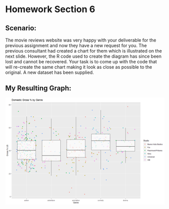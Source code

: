 # Homework Section 6

## **Scenario:**
The movie reviews website was very happy with your deliverable for the previous
assignment and now they have a new request for you.
The previous consultant had created a chart for them which is illustrated on the next
slide. However, the R code used to create the diagram has since been lost and cannot
be recovered. Your task is to come up with the code that will re-create the same
chart making it look as close as possible to the original.
A new dataset has been supplied.


## **My Resulting Graph:**
![Alt text](../img/e8d1998f-3780-4ce0-a87c-afaa8b079148.png)